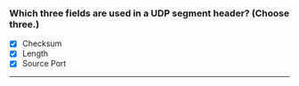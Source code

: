 ### Which three fields are used in a UDP segment header? (Choose three.)
- [x] Checksum  
- [x] Length  
- [x] Source Port  
---
